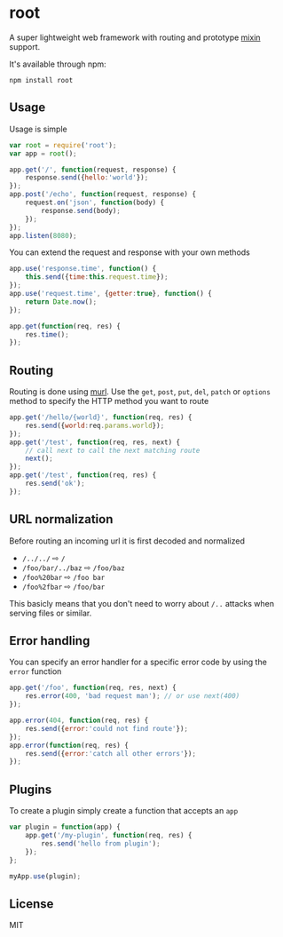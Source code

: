 # root

A super lightweight web framework with routing and prototype [mixin](https://github.com/mafintosh/protein) support.

It's available through npm:

	npm install root

## Usage

Usage is simple

``` js
var root = require('root');
var app = root();

app.get('/', function(request, response) {
	response.send({hello:'world'});
});
app.post('/echo', function(request, response) {
	request.on('json', function(body) {
		response.send(body);
	});
});
app.listen(8080);
```

You can extend the request and response with your own methods

``` js
app.use('response.time', function() {
	this.send({time:this.request.time});
});
app.use('request.time', {getter:true}, function() {
	return Date.now();
});

app.get(function(req, res) {
	res.time();
});
```

## Routing

Routing is done using [murl](https://github.com/mafintosh/murl).
Use the `get`, `post`, `put`, `del`, `patch` or `options` method to specify the HTTP method you want to route

``` js
app.get('/hello/{world}', function(req, res) {
	res.send({world:req.params.world});
});
app.get('/test', function(req, res, next) {
	// call next to call the next matching route
	next();
});
app.get('/test', function(req, res) {
	res.send('ok');
});
```

## URL normalization

Before routing an incoming url it is first decoded and normalized

* `/../../` ⇨ `/`
* `/foo/bar/../baz` ⇨ `/foo/baz`
* `/foo%20bar` ⇨ `/foo bar`
* `/foo%2fbar` ⇨ `/foo/bar`

This basicly means that you don't need to worry about `/..` attacks when serving files or similar.

## Error handling

You can specify an error handler for a specific error code by using the `error` function

``` js
app.get('/foo', function(req, res, next) {
	res.error(400, 'bad request man'); // or use next(400)
});

app.error(404, function(req, res) {
	res.send({error:'could not find route'});
});
app.error(function(req, res) {
	res.send({error:'catch all other errors'});
});
```

## Plugins

To create a plugin simply create a function that accepts an `app`

``` js
var plugin = function(app) {
	app.get('/my-plugin', function(req, res) {
		res.send('hello from plugin');
	});
};

myApp.use(plugin);
```

## License

MIT
